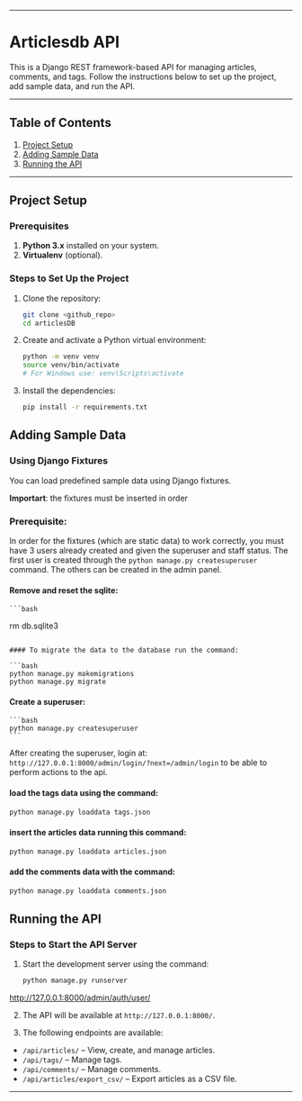 
---

# Articlesdb API

This is a Django REST framework-based API for managing articles, comments, and tags. Follow the instructions below to set up the project, add sample data, and run the API.

---

## Table of Contents

1. [Project Setup](#project-setup)
2. [Adding Sample Data](#adding-sample-data)
3. [Running the API](#running-the-api)

---

## Project Setup

### Prerequisites

1. **Python 3.x** installed on your system.
3. **Virtualenv** (optional).

### Steps to Set Up the Project

1. Clone the repository:

    ```bash
    git clone <github_repo>
    cd articlesDB
    ```

2. Create and activate a Python virtual environment:

    ```bash
    python -m venv venv
    source venv/bin/activate  
    # For Windows use: venv\Scripts\activate
    ```

3. Install the dependencies:

    ```bash
    pip install -r requirements.txt
    ```


## Adding Sample Data

### Using Django Fixtures

You can load predefined sample data using Django fixtures. 

**Importart**: the fixtures must be inserted in order

### Prerequisite: 
In order for the fixtures (which are static data) to work correctly, you must have 3 users already created and given the superuser and staff status. 
The first user is created through the ```python manage.py createsuperuser``` command. 
The others can be created in the admin panel. 

#### Remove and reset the sqlite:

    ```bash
rm db.sqlite3
```

#### To migrate the data to the database run the command:

```bash
python manage.py makemigrations
python manage.py migrate
```

#### Create a superuser:

    ```bash
    python manage.py createsuperuser
    ```
After creating the superuser, login at:
    ```
    http://127.0.0.1:8000/admin/login/?next=/admin/login``` to be able to perform actions to the api. 
    

#### load the tags data using the command:

```bash
python manage.py loaddata tags.json  
```

#### insert the articles data running this command:

```bash
python manage.py loaddata articles.json  
```

#### add the comments data with the command:

```bash
python manage.py loaddata comments.json  
```



## Running the API

### Steps to Start the API Server

1. Start the development server using the command:

    ```bash
    python manage.py runserver
    ```

http://127.0.0.1:8000/admin/auth/user/

2. The API will be available at `http://127.0.0.1:8000/`.

34. The following endpoints are available:
   - `/api/articles/` – View, create, and manage articles.
   - `/api/tags/` – Manage tags.
   - `/api/comments/` – Manage comments.
   - `/api/articles/export_csv/` – Export articles as a CSV file.

---
